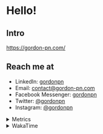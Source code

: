 # Hello!

## Intro

<https://gordon-pn.com/>

## Reach me at

- LinkedIn: [gordonpn](https://www.linkedin.com/in/gordonpn/)
- Email: [contact@gordon-pn.com](mailto:contact@gordon-pn.com)
- Facebook Messenger: [gordonpn](https://www.messenger.com/t/Gordonpn)
- Twitter: [@gordonpn](https://twitter.com/Gordonpn)
- Instagram: [@gordonpn](https://www.instagram.com/gordonpn/)

<details>
  <summary>Metrics</summary>

  <img align="center" src="https://github.com/gordonpn/gordonpn/blob/master/github-metrics.svg" alt="GitHub Metrics">

</details>

<details>
  <summary>WakaTime</summary>

  <!--START_SECTION:waka-->
📊 **This Week I Spent My Time On** 

```text
💬 Programming Languages: 
Java                     11 hrs 12 mins      ███████████░░░░░░░░░░░░░░   42.36 % 
Go                       8 hrs 10 mins       ████████░░░░░░░░░░░░░░░░░   30.88 % 
XML                      2 hrs 42 mins       ███░░░░░░░░░░░░░░░░░░░░░░   10.24 % 
Brazil Dependency Config 1 hr 11 mins        █░░░░░░░░░░░░░░░░░░░░░░░░   04.52 % 
Makefile                 59 mins             █░░░░░░░░░░░░░░░░░░░░░░░░   03.76 % 

🔥 Editors: 
IntelliJ IDEA            25 hrs 16 mins      ████████████████████████░   95.50 % 
VS Code                  1 hr 11 mins        █░░░░░░░░░░░░░░░░░░░░░░░░   04.50 % 
```


 Last Updated on 20/01/2025 16:25:26 UTC
<!--END_SECTION:waka-->
</details>
